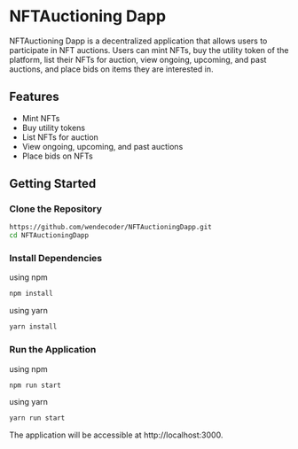 # NFTAuctioning Dapp

NFTAuctioning Dapp is a decentralized application that allows users to participate in NFT auctions. Users can mint NFTs, buy the utility token of the platform, list their NFTs for auction, view ongoing, upcoming, and past auctions, and place bids on items they are interested in.

## Features

- Mint NFTs
- Buy utility tokens
- List NFTs for auction
- View ongoing, upcoming, and past auctions
- Place bids on NFTs

## Getting Started

### Clone the Repository

```bash
https://github.com/wendecoder/NFTAuctioningDapp.git
cd NFTAuctioningDapp
```

### Install Dependencies

using npm
```bash
npm install
```

using yarn
```bash
yarn install
```

### Run the Application

using npm
```bash
npm run start
```

using yarn
```bash
yarn run start
```

The application will be accessible at http://localhost:3000.
